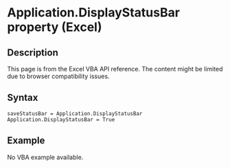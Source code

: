 # Application.DisplayStatusBar property (Excel)

## Description
This page is from the Excel VBA API reference. The content might be limited due to browser compatibility issues.

## Syntax
```vba
saveStatusBar = Application.DisplayStatusBar 
Application.DisplayStatusBar = True
```

## Example
No VBA example available.
